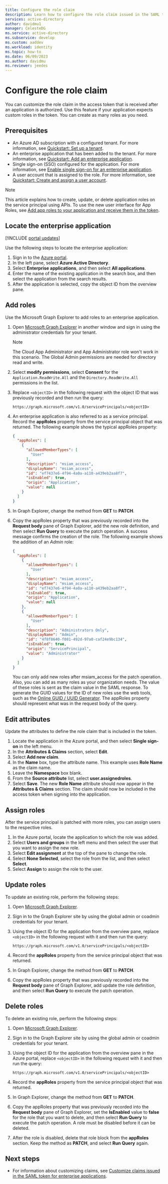 ```yaml
---
title: Configure the role claim
description: Learn how to configure the role claim issued in the SAML token for enterprise applications in Azure Active Directory.
services: active-directory
author: davidmu1
manager: CelesteDG
ms.service: active-directory
ms.subservice: develop
ms.custom: aaddev 
ms.workload: identity
ms.topic: how-to
ms.date: 06/09/2023
ms.author: davidmu
ms.reviewer: jeedes
---
```


# Configure the role claim

You can customize the role claim in the access token that is received after an application is authorized. Use this feature if your application expects custom roles in the token. You can create as many roles as you need.

## Prerequisites

- An Azure AD subscription with a configured tenant. For more information, see [Quickstart: Set up a tenant](quickstart-create-new-tenant.md).
- An enterprise application that has been added to the tenant. For more information, see [Quickstart: Add an enterprise application](../manage-apps/add-application-portal.md).
- Single sign-on (SSO) configured for the application. For more information, see [Enable single sign-on for an enterprise application](../manage-apps/add-application-portal-setup-sso.md).
- A user account that is assigned to the role. For more information, see [Quickstart: Create and assign a user account](../manage-apps/add-application-portal-assign-users.md).

> [!NOTE]
> This article explains how to create, update, or delete application roles on the service principal using APIs. To use the new user interface for App Roles, see [Add app roles to your application and receive them in the token](./howto-add-app-roles-in-apps.md).

## Locate the enterprise application

[!INCLUDE [portal updates](~/articles/active-directory/includes/portal-update.md)]

Use the following steps to locate the enterprise application:

1. Sign in to the [Azure portal](https://portal.azure.com).
1. In the left pane, select **Azure Active Directory**.
1. Select **Enterprise applications**, and then select **All applications**.
1. Enter the name of the existing application in the search box, and then select the application from the search results.
1. After the application is selected, copy the object ID from the overview pane.

## Add roles

Use the Microsoft Graph Explorer to add roles to an enterprise application.

1. Open [Microsoft Graph Explorer](https://developer.microsoft.com/graph/graph-explorer) in another window and sign in using the administrator credentials for your tenant.

    > [!NOTE]
    > The Cloud App Administrator and App Administrator role won't work in this scenario. The Global Admin permissions are needed for directory read and write.

1. Select **modify permissions**, select **Consent** for the `Application.ReadWrite.All` and the `Directory.ReadWrite.All` permissions in the list.
1. Replace `<objectID>` in the following request with the object ID that was previously recorded and then run the query:

    `https://graph.microsoft.com/v1.0/servicePrincipals/<objectID>`

1. An enterprise application is also referred to as a service principal. Record the **appRoles** property from the service principal object that was returned. The following example shows the typical appRoles property:

    ```json
    {
      "appRoles": [
        {
          "allowedMemberTypes": [
            "User"
          ],
          "description": "msiam_access",
          "displayName": "msiam_access",
          "id": "ef7437e6-4f94-4a0a-a110-a439eb2aa8f7",
          "isEnabled": true,
          "origin": "Application",
          "value": null
        }
      ]
    }
    ```

1. In Graph Explorer, change the method from **GET** to **PATCH**.
1. Copy the appRoles property that was previously recorded into the **Request body** pane of Graph Explorer, add the new role definition, and then select **Run Query** to execute the patch operation. A success message confirms the creation of the role. The following example shows the addition of an *Admin* role:

    ```json
    {
      "appRoles": [
        {
          "allowedMemberTypes": [
            "User"
          ],
          "description": "msiam_access",
          "displayName": "msiam_access",
          "id": "ef7437e6-4f94-4a0a-a110-a439eb2aa8f7",
          "isEnabled": true,
          "origin": "Application",
          "value": null
        },
        {
          "allowedMemberTypes": [
            "User"
          ],
          "description": "Administrators Only",
          "displayName": "Admin",
          "id": "4f8f8640-f081-492d-97a0-caf24e9bc134",
          "isEnabled": true,
          "origin": "ServicePrincipal",
          "value": "Administrator"
        }
      ]
    }
    ```

    You can only add new roles after msiam_access for the patch operation. Also, you can add as many roles as your organization needs. The value of these roles is sent as the claim value in the SAML response. To generate the GUID values for the ID of new roles use the web tools, such as the [Online GUID / UUID Generator](https://www.guidgenerator.com/). The appRoles property should represent what was in the request body of the query.

## Edit attributes

Update the attributes to define the role claim that is included in the token.

1. Locate the application in the Azure portal, and then select **Single sign-on** in the left menu.
1. In the **Attributes & Claims** section, select **Edit**.
1. Select **Add new claim**.
1. In the **Name** box, type the attribute name. This example uses **Role Name** as the claim name.
1. Leave the **Namespace** box blank.
1. From the **Source attribute** list, select **user.assignedroles**.
1. Select **Save**. The new **Role Name** attribute should now appear in the **Attributes & Claims** section. The claim should now be included in the access token when signing into the application.

## Assign roles

After the service principal is patched with more roles, you can assign users to the respective roles.

1. In the Azure portal, locate the application to which the role was added.
1. Select **Users and groups** in the left menu and then select the user that you want to assign the new role.
1. Select **Edit assignment** at the top of the pane to change the role.
1. Select **None Selected**, select the role from the list, and then select **Select**.
1. Select **Assign** to assign the role to the user.

## Update roles

To update an existing role, perform the following steps:

1. Open [Microsoft Graph Explorer](https://developer.microsoft.com/graph/graph-explorer).
1. Sign in to the Graph Explorer site by using the global admin or coadmin credentials for your tenant.
1. Using the object ID for the application from the overview pane, replace `<objectID>` in the following request with it and then run the query:

    `https://graph.microsoft.com/v1.0/servicePrincipals/<objectID>`

1. Record the **appRoles** property from the service principal object that was returned.
1. In Graph Explorer, change the method from **GET** to **PATCH**.
1. Copy the appRoles property that was previously recorded into the **Request body** pane of Graph Explorer, add update the role definition, and then select **Run Query** to execute the patch operation.

## Delete roles

To delete an existing role, perform the following steps:

1. Open [Microsoft Graph Explorer](https://developer.microsoft.com/graph/graph-explorer).
1. Sign in to the Graph Explorer site by using the global admin or coadmin credentials for your tenant.
1. Using the object ID for the application from the overview pane in the Azure portal, replace `<objectID>` in the following request with it and then run the query:

    `https://graph.microsoft.com/v1.0/servicePrincipals/<objectID>`

1. Record the **appRoles** property from the service principal object that was returned.
1. In Graph Explorer, change the method from **GET** to **PATCH**.
1. Copy the appRoles property that was previously recorded into the **Request body** pane of Graph Explorer, set the **IsEnabled** value to **false** for the role that you want to delete, and then select **Run Query** to execute the patch operation. A role must be disabled before it can be deleted.
1. After the role is disabled, delete that role block from the **appRoles** section. Keep the method as **PATCH**, and select **Run Query** again.

## Next steps

- For information about customizing claims, see [Customize claims issued in the SAML token for enterprise applications](saml-claims-customization.md).
